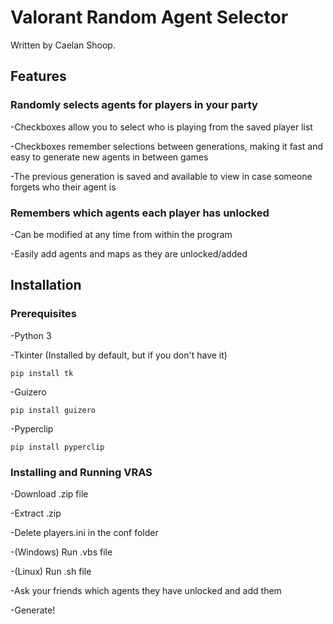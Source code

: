 # Valorant Random Agent Selector

Written by Caelan Shoop.

## Features

### Randomly selects agents for players in your party
-Checkboxes allow you to select who is playing from the saved player list

-Checkboxes remember selections between generations, making it fast and easy to generate new agents in between games

-The previous generation is saved and available to view in case someone forgets who their agent is



### Remembers which agents each player has unlocked
-Can be modified at any time from within the program

-Easily add agents and maps as they are unlocked/added



## Installation

### Prerequisites
-Python 3

-Tkinter (Installed by default, but if you don't have it)

```pip install tk```

-Guizero

```pip install guizero```

-Pyperclip

```pip install pyperclip```

### Installing and Running VRAS

-Download .zip file

-Extract .zip

-Delete players.ini in the conf folder

-(Windows) Run .vbs file

-(Linux) Run .sh file

-Ask your friends which agents they have unlocked and add them

-Generate!
